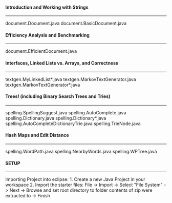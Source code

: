 #### Introduction and Working with Strings
---
document.Document.java
document.BasicDocument.java

#### Efficiency Analysis and Benchmarking
---
document.EfficientDocument.java

#### Interfaces, Linked Lists vs. Arrays, and Correctness
---
textgen.MyLinkedList*.java
textgen.MarkovTextGenerator.java
textgen.MarkovTextGenerator*.java

#### Trees! (including Binary Search Trees and Tries)
---
spelling.SpellingSuggest.java
spelling.AutoComplete.java
spelling.Dictionary.java
spelling.Dictionary*.java
spelling.AutoCompleteDictionaryTrie.java
spelling.TrieNode.java

#### Hash Maps and Edit Distance
---
spelling.WordPath.java
spelling.NearbyWords.java
spelling.WPTree.java

#### SETUP
---
Importing Project into eclipse:
	1. Create a new Java Project in your workspace
	2. Import the starter files:
	  File -> Import -> Select "File System" -> Next -> Browse and set 
	  root directory to folder contents of zip were extracted to -> Finish

